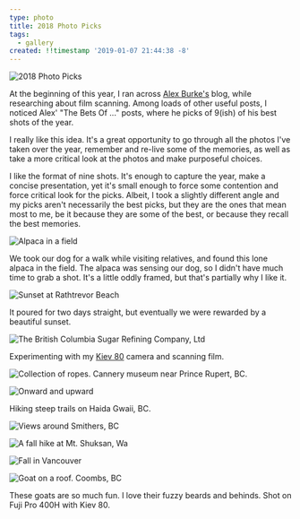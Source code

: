 ```yaml
---
type: photo
title: 2018 Photo Picks
tags:
  - gallery
created: !!timestamp '2019-01-07 21:44:38 -8'
---
```

![2018 Photo Picks](/media/images/blog/2019/01/2018-picks/overview.jpg)

At the beginning of this year, I ran across [Alex Burke's](ab) blog, while researching about film scanning. Among loads of other useful posts, I noticed Alex' "The Bets Of ..." posts, where he picks of 9(ish) of his best shots of the year.

I really like this idea. It's a great opportunity to go through all the photos I've taken over the year, remember and re-live some of the memories, as well as take a more critical look at the photos and make purposeful choices.

I like the format of nine shots. It's enough to capture the year, make a concise presentation, yet it's small enough to force some contention and force critical look for the picks. Albeit, I took a slightly different angle and my picks aren't necessarily the best picks, but they are the ones that mean most to me, be it because they are some of the best, or because they recall the best memories.

![Alpaca in a field](/media/images/photos/2019/01/2018-picks/IMG_1185.jpg)

We took our dog for a walk while visiting relatives, and found this lone alpaca in the field. The alpaca was sensing our dog, so I didn't have much time to grab a shot. It's a little oddly framed, but that's partially why I like it.

![Sunset at Rathtrevor Beach](/media/images/photos/2019/01/2018-picks/IMG_1673.jpg)

It poured for two days straight, but eventually we were rewarded by a beautiful sunset.

![The British Columbia Sugar Refining Company, Ltd](/media/images/photos/2019/01/2018-picks/raw0010.jpg)

Experimenting with my [Kiev 80](kiev80) camera and scanning film.

![Collection of ropes. Cannery museum near Prince Rupert, BC.](/media/images/photos/2019/01/2018-picks/IMG_1904.jpg)

![Onward and upward](/media/images/photos/2019/01/2018-picks/IMG_1952.jpg)

Hiking steep trails on Haida Gwaii, BC.

![Views around Smithers, BC](/media/images/photos/2019/01/2018-picks/IMG_1598.jpg)

![A fall hike at Mt. Shuksan, Wa](/media/images/photos/2019/01/2018-picks/IMG_2347.jpg)

![Fall in Vancouver](/media/images/photos/2019/01/2018-picks/IMG_1708.jpg)

![Goat on a roof. Coombs, BC](/media/images/photos/2019/01/2018-picks/raw0001.jpg)

These goats are so much fun. I love their fuzzy beards and behinds. Shot on Fuji Pro 400H with Kiev 80. 

[ab]: http://www.alexburkephoto.com/
[kiev80]: /blog/2018/07/reviving-cameras-kiev80
